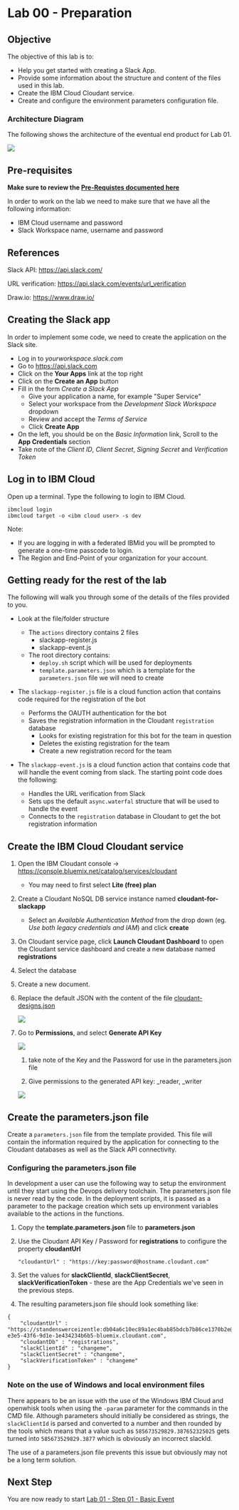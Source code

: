 # Lab 00 - Preparation

## Objective

The objective of this lab is to:
 - Help you get started with creating a Slack App.
 - Provide some information about the structure and content of the files used in this lab.
 - Create the IBM Cloud Cloudant service.
 - Create and configure the environment parameters configuration file.

### Architecture Diagram

The following shows the architecture of the eventual end product for Lab 01.

![](../xdocs/Architecture-Final.png)


## Pre-requisites

**Make sure to review the <a href='../Pre-requisites.md'>Pre-Requistes documented here</a>**

In order to work on the lab we need to make sure that we have all the following information:
- IBM Cloud username and password
- Slack Workspace name, username and password

## References

Slack API: https://api.slack.com/

URL verification: https://api.slack.com/events/url_verification

Draw.io: https://www.draw.io/

## Creating the Slack app

In order to implement some code, we need to create the application on the Slack site.

* Log in to *yourworkspace.slack.com*
* Go to https://api.slack.com 
* Click on the **Your Apps** link at the top right
* Click on the **Create an App** button
* Fill in the form *Create a Slack App* 
    * Give your application a name, for example "Super Service"
    * Select your workspace from the *Development Slack Workspace* dropdown
    * Review and accept the *Terms of Service*
    * Click **Create App**
* On the left, you should be on the *Basic Information* link, Scroll to the **App Credentials** section
* Take note of the *Client ID*, *Client Secret*, *Signing Secret* and *Verification Token*


## Log in to IBM Cloud

Open up a terminal. Type the following to login to IBM Cloud.

```shell
ibmcloud login
ibmcloud target -o <ibm cloud user> -s dev
```
Note: 
 - If you are logging in with a federated IBMid you will be prompted to generate a one-time passcode to login.
 - The Region and End-Point of your organization for your account.

## Getting ready for the rest of the lab

The following will walk you through some of the details of the files provided to you.

* Look at the file/folder structure
    * The `actions` directory contains 2 files
        * slackapp-register.js
        * slackapp-event.js
    * The root directory contains: 
        * `deploy.sh` script which will be used for deployments
        * `template.parameters.json` which is a template for the `parameters.json` file we will need to create


* The `slackapp-register.js` file is a cloud function action that contains code required for the registration of the bot
    * Performs the OAUTH authentication for the bot
    * Saves the registration information in the Cloudant `registration` database
        * Looks for existing registration for this bot for the team in question
        * Deletes the existing registration for the team
        * Create a new registration record for the team

* The `slackapp-event.js` is a cloud function action that contains code that will handle the event coming from slack. The starting point code does the following:
    * Handles the URL verification from Slack
    * Sets ups the default `async.waterfal` structure that will be used to handle the event
    * Connects to the `registration` database in Cloudant to get the bot registration information


## Create the IBM Cloud Cloudant service 

1. Open the IBM Cloudant console -> https://console.bluemix.net/catalog/services/cloudant
      - You may need to first select  **Lite (free) plan**

1. Create a Cloudant NoSQL DB service instance named **cloudant-for-slackapp**
      - Select an *Available Authentication Method* from the drop down (eg. *Use both legacy credentials and IAM*) and click **create**

1. On Cloudant service page, click **Launch Cloudant Dashboard** to open the Cloudant service dashboard and create a new database named **registrations**

1. Select the database

1. Create a new document.

1. Replace the default JSON with the content of the file [cloudant-designs.json](cloudant-designs.json)


   ![](../xdocs/cloudant-adddesigndoc.png)

1. Go to **Permissions**, and select **Generate API Key**

   ![](../xdocs/cloudant-generate-api-key.png)

   1. take note of the Key and the Password for use in the parameters.json file

   1. Give permissions to the generated API key: _reader, _writer 

   ![](../xdocs/cloudant-permissions.png)

## Create the parameters.json file

Create a `parameters.json` file from the template provided. This file will contain the information required by the application for
connecting to the Cloudant databases as well as the Slack API connectivity.

### Configuring the parameters.json file <a name="configure_parameters_json_file"></a>

In development a user can use the following way to setup the environment until they start using the Devops delivery toolchain. The parameters.json file is never read by the code. In the deployment scripts, it is passed as a parameter to the package creation which sets up environment variables available to the actions in the functions.

1. Copy the **template.parameters.json** file to **parameters.json**

1. Use the Cloudant API Key / Password for **registrations** to configure the property **cloudantUrl**

    `"cloudantUrl" : "https://key:password@hostname.cloudant.com"`

1. Set the values for **slackClientId**, **slackClientSecret**, **slackVerificationToken** - these are the App Credentials we've seen in the previous steps.

1. The resulting parameters.json file should look something like:

```
{
    "cloudantUrl" : "https://standenswerceizentle:db04a6c10ec89a1ec4bab85bdcb7b86ce1370b2e@13056fe6-e3e5-43f6-9d1e-1e434234b6b5-bluemix.cloudant.com",
    "cloudantDb" : "registrations",
    "slackClientId" : "changeme",
    "slackClientSecret" : "changeme",
    "slackVerificationToken" : "changeme"
}
```

### Note on the use of Windows and local environment files <a name="windows_en_files"></a>

There appears to be an issue with the use of the Windows IBM Cloud and openwhisk tools when using the `-param` parameter for the commands in the CMD file. Although parameters should initially be considered as strings, the `slackClientId` is parsed and converted to a number and then rounded by the tools which means that a value such as `585673529829.387652325025` gets turned into `585673529829.3877` which is obviously an incorrect slackId.

The use of a parameters.json file prevents this issue but obviously may not be a long term solution.

## Next Step

You are now ready to start <a href='../lab01-step01-basicevent/README.md'>Lab 01 - Step 01 - Basic Event</a>
